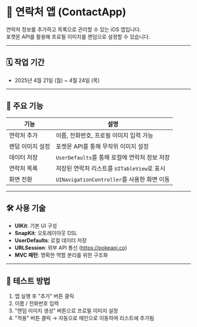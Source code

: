 # 📱 연락처 앱 (ContactApp)

연락처 정보를 추가하고 목록으로 관리할 수 있는 iOS 앱입니다.  
포켓몬 API를 활용해 프로필 이미지를 랜덤으로 설정할 수 있습니다.

---

## 🗓 작업 기간

- 2025년 4월 21일 (월) ~ 4월 24일 (목)

---

## 🧩 주요 기능

| 기능 | 설명 |
|------|------|
| 연락처 추가 | 이름, 전화번호, 프로필 이미지 입력 가능 |
| 랜덤 이미지 설정 | 포켓몬 API를 통해 무작위 이미지 설정 |
| 데이터 저장 | `UserDefaults`를 통해 로컬에 연락처 정보 저장 |
| 연락처 목록 | 저장된 연락처 리스트를 `UITableView`로 표시 |
| 화면 전환 | `UINavigationController`를 사용한 화면 이동 |

---

## 🛠 사용 기술

- **UIKit**: 기본 UI 구성
- **SnapKit**: 오토레이아웃 DSL
- **UserDefaults**: 로컬 데이터 저장
- **URLSession**: 외부 API 통신 (https://pokeapi.co)
- **MVC 패턴**: 명확한 역할 분리를 위한 구조화

---

## 🧪 테스트 방법

1. 앱 실행 후 "추가" 버튼 클릭
2. 이름 / 전화번호 입력
3. "랜덤 이미지 생성" 버튼으로 프로필 이미지 설정
4. "적용" 버튼 클릭 → 자동으로 메인으로 이동하며 리스트에 추가됨
